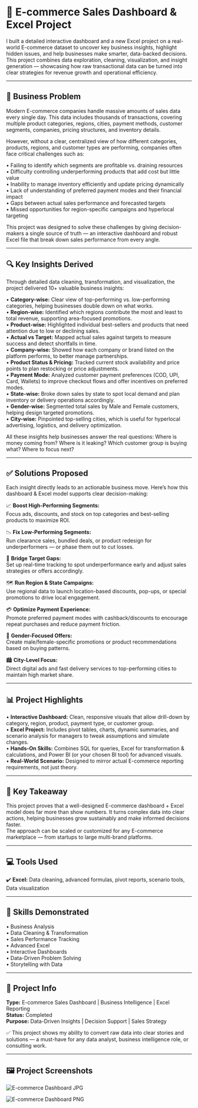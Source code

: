 # 🚀 E-commerce Sales Dashboard & Excel Project

I built a detailed interactive dashboard and a new Excel project on a real-world E-commerce dataset to uncover key business insights, highlight hidden issues, and help businesses make smarter, data-backed decisions.  
This project combines data exploration, cleaning, visualization, and insight generation — showcasing how raw transactional data can be turned into clear strategies for revenue growth and operational efficiency.

---

## 📌 Business Problem

Modern E-commerce companies handle massive amounts of sales data every single day. This data includes thousands of transactions, covering multiple product categories, regions, cities, payment methods, customer segments, companies, pricing structures, and inventory details.

However, without a clear, centralized view of how different categories, products, regions, and customer types are performing, companies often face critical challenges such as:

• Failing to identify which segments are profitable vs. draining resources  
• Difficulty controlling underperforming products that add cost but little value  
• Inability to manage inventory efficiently and update pricing dynamically  
• Lack of understanding of preferred payment modes and their financial impact  
• Gaps between actual sales performance and forecasted targets  
• Missed opportunities for region-specific campaigns and hyperlocal targeting

This project was designed to solve these challenges by giving decision-makers a single source of truth — an interactive dashboard and robust Excel file that break down sales performance from every angle.

---

## 🔍 Key Insights Derived

Through detailed data cleaning, transformation, and visualization, the project delivered 10+ valuable business insights:

• **Category-wise:** Clear view of top-performing vs. low-performing categories, helping businesses double down on what works.  
• **Region-wise:** Identified which regions contribute the most and least to total revenue, supporting area-focused promotions.  
• **Product-wise:** Highlighted individual best-sellers and products that need attention due to low or declining sales.  
• **Actual vs Target:** Mapped actual sales against targets to measure success and detect shortfalls in time.  
• **Company-wise:** Showed how each company or brand listed on the platform performs, to better manage partnerships.  
• **Product Status & Pricing:** Tracked current stock availability and price points to plan restocking or price adjustments.  
• **Payment Mode:** Analyzed customer payment preferences (COD, UPI, Card, Wallets) to improve checkout flows and offer incentives on preferred modes.  
• **State-wise:** Broke down sales by state to spot local demand and plan inventory or delivery operations accordingly.  
• **Gender-wise:** Segmented total sales by Male and Female customers, helping design targeted promotions.  
• **City-wise:** Pinpointed top-selling cities, which is useful for hyperlocal advertising, logistics, and delivery optimization.

All these insights help businesses answer the real questions: Where is money coming from? Where is it leaking? Which customer group is buying what? Where to focus next?

---

## ✅ Solutions Proposed

Each insight directly leads to an actionable business move. Here’s how this dashboard & Excel model supports clear decision-making:

📈 **Boost High-Performing Segments:**  
Focus ads, discounts, and stock on top categories and best-selling products to maximize ROI.

📉 **Fix Low-Performing Segments:**  
Run clearance sales, bundled deals, or product redesign for underperformers — or phase them out to cut losses.

🎯 **Bridge Target Gaps:**  
Set up real-time tracking to spot underperformance early and adjust sales strategies or offers accordingly.

🗺️ **Run Region & State Campaigns:**  
Use regional data to launch location-based discounts, pop-ups, or special promotions to drive local engagement.

💳 **Optimize Payment Experience:**  
Promote preferred payment modes with cashback/discounts to encourage repeat purchases and reduce payment friction.

👥 **Gender-Focused Offers:**  
Create male/female-specific promotions or product recommendations based on buying patterns.

🏙️ **City-Level Focus:**  
Direct digital ads and fast delivery services to top-performing cities to maintain high market share.

---

## 📊 Project Highlights

• **Interactive Dashboard:** Clean, responsive visuals that allow drill-down by category, region, product, payment type, or customer group.  
• **Excel Project:** Includes pivot tables, charts, dynamic summaries, and scenario analysis for managers to tweak assumptions and simulate changes.  
• **Hands-On Skills:** Combines SQL for queries, Excel for transformation & calculations, and Power BI (or your chosen BI tool) for advanced visuals.  
• **Real-World Scenario:** Designed to mirror actual E-commerce reporting requirements, not just theory.

---

## 🔑 Key Takeaway

This project proves that a well-designed E-commerce dashboard + Excel model does far more than show numbers. It turns complex data into clear actions, helping businesses grow sustainably and make informed decisions faster.  
The approach can be scaled or customized for any E-commerce marketplace — from startups to large multi-brand platforms.

---

## 💻 Tools Used

✔️ **Excel:** Data cleaning, advanced formulas, pivot reports, scenario tools, Data visualization

---

## 🌟 Skills Demonstrated

• Business Analysis  
• Data Cleaning & Transformation  
• Sales Performance Tracking  
• Advanced Excel  
• Interactive Dashboards  
• Data-Driven Problem Solving  
• Storytelling with Data

---

## 📁 Project Info

**Type:** E-commerce Sales Dashboard | Business Intelligence | Excel Reporting  
**Status:** Completed  
**Purpose:** Data-Driven Insights | Decision Support | Sales Strategy

✅ This project shows my ability to convert raw data into clear stories and solutions — a must-have for any data analyst, business intelligence role, or consulting work.

--- 

## 🖼️ Project Screenshots

![E-commerce Dashboard JPG](./images/E-commerce%20Sales%20Dashboard%20Analysis.jpg)

![E-commerce Dashboard PNG](./images/E-commerce%20Sales%20Dashboard%20Analysis.png)

